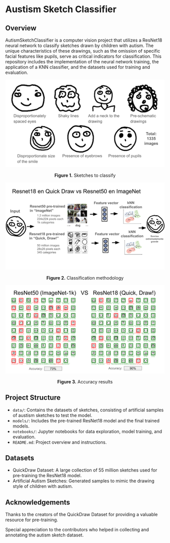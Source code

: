 # Austism Sketch Classifier

## Overview

AutismSketchClassifier is a computer vision project that utilizes a ResNet18 neural network to classify sketches drawn by children with autism. The unique characteristics of these drawings, such as the omission of specific facial features like pupils, serve as critical indicators for classification. This repository includes the implementation of the neural network training, the application of a KNN classifier, and the datasets used for training and evaluation.

<p align="center">
<img src="./images/drawings.png" alt="Descripción de la imagen" width="600"><br> 
<p align="center"><b>Figure 1.</b> Sketches to classify <br> 

<p align="center">
<img src="./images/methodology.png" alt="Descripción de la imagen" width="600"><br> 
<p align="center"><b>Figure 2.</b> Classification methodology <br> 

<p align="center">
<img src="./images/accuracy.png" alt="Descripción de la imagen" width="600"><br> 
<p align="center"><b>Figure 3.</b> Accuracy results <br> 

## Project Structure

- `data/`: Contains the datasets of sketches, consisting of artificial samples of austism sketches to test the model.
- `models/`: Includes the pre-trained ResNet18 model and the final trained models.
- `notebooks/`: Jupyter notebooks for data exploration, model training, and evaluation.
- `README.md`: Project overview and instructions.

## Datasets

- QuickDraw Dataset: A large collection of 55 million sketches used for pre-training the ResNet18 model.
- Artificial Autism Sketches: Generated samples to mimic the drawing style of children with autism.

## Acknowledgements

Thanks to the creators of the QuickDraw Dataset for providing a valuable resource for pre-training.

Special appreciation to the contributors who helped in collecting and annotating the autism sketch dataset.


